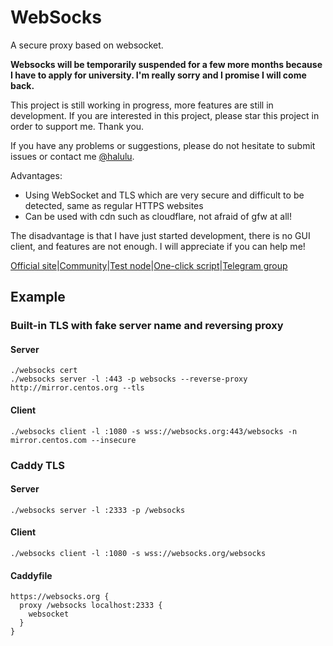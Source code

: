 # WebSocks

A secure proxy based on websocket.

**Websocks will be temporarily suspended for a few more months because I have to apply for university. I'm really sorry and I promise I will come back.**

This project is still working in progress, more features are still in development. If you are interested in this project, please star this project in order to support me. Thank you.

If you have any problems or suggestions, please do not hesitate to submit issues or contact me [@halulu](https://t.me/halulu).

Advantages:

- Using WebSocket and TLS which are very secure and difficult to be detected, same as regular HTTPS websites
- Can be used with cdn such as cloudflare, not afraid of gfw at all!

The disadvantage is that I have just started development, there is no GUI client, and features are not enough. I will appreciate if you can help me!

[Official site](https://websocks.org/)|[Community](https://zhuji.lu/tags/websocks)|[Test node](https://zhuji.lu/topic/39/websocks测试节点)|[One-click script](https://zhuji.lu/topic/15/websocks-一键脚本-简易安装教程)|[Telegram group](https://t.me/websocks)

## Example

### Built-in TLS with fake server name and reversing proxy

#### Server
```
./websocks cert
./websocks server -l :443 -p websocks --reverse-proxy http://mirror.centos.org --tls
```

#### Client
```
./websocks client -l :1080 -s wss://websocks.org:443/websocks -n mirror.centos.com --insecure
```

### Caddy TLS

#### Server
```
./websocks server -l :2333 -p /websocks
```

#### Client
```
./websocks client -l :1080 -s wss://websocks.org/websocks
```

#### Caddyfile
```
https://websocks.org {
  proxy /websocks localhost:2333 {
    websocket
  }
}
```
